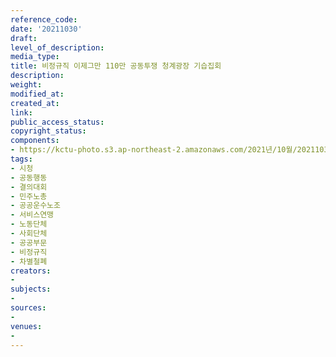 ```yaml
---
reference_code: 
date: '20211030'
draft: 
level_of_description: 
media_type: 
title: 비정규직 이제그만 110만 공동투쟁 청계광장 기습집회
description: 
weight: 
modified_at: 
created_at: 
link: 
public_access_status: 
copyright_status: 
components:
- https://kctu-photo.s3.ap-northeast-2.amazonaws.com/2021년/10월/20211030-비정규직+이제그만+110만+공동투쟁+청계광장+기습집회_시청_공동행동_결의대회_민주노총_공공운수노조_서비스연맹_노동단체_사회단체_공공부문_비정규직_차별철폐/404395_63463_3333.jpg
tags:
- 시청
- 공동행동
- 결의대회
- 민주노총
- 공공운수노조
- 서비스연맹
- 노동단체
- 사회단체
- 공공부문
- 비정규직
- 차별철폐
creators:
- 
subjects:
- 
sources:
- 
venues:
- 
---
```

